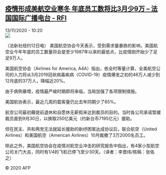 <!--1605261310000-->
[疫情形成美航空业寒冬 年底员工数将比3月少9万 – 法国国际广播电台 - RFI](http://www.rfi.fr//cn/contenu/20201113-%E7%96%AB%E6%83%85%E5%BD%A2%E6%88%90%E7%BE%8E%E8%88%AA%E7%A9%BA%E4%B8%9A%E5%AF%92%E5%86%AC-%E5%B9%B4%E5%BA%95%E5%91%98%E5%B7%A5%E6%95%B0%E5%B0%86%E6%AF%943%E6%9C%88%E5%B0%919%E4%B8%87)
------

<div>13/11/2020 - 10:20</div><img src="https://s.rfi.fr/media/display/7811f5f2-2594-11eb-9733-005056bff430/w:310/p:16x9/int0015b.201113172004.jpg"><div class="t-content__body u-clearfix"><p>（法新社纽约12日电）    美国航空协会今天表示，受到需求量暴跌的影响，美国航空业今年年底的员工数量将会是至少1987年以来的最低点，比疫情刚开始少了足足9万人。</p><p>    美国航空协会（Airlines for America, A4A）指出，依全时等量计算，全美航空公司的人力将从3月2019冠状病毒疾病（COVID-19）疫情爆发之初的46万人减少到12月底的37万人，降幅近20%。</p><p>    由于病例暴增，疫情最严峻时期即将来临，当局加强了各项限制措施。</p><p>    美国航协表示，最近几周的载客量仍比去年同期少了65%。</p><p>    航空公司最初藉提前退休和自愿休无薪假来达到裁员的目的。当时各公司承诺暂缓裁员直到9月30日，以换取250亿美元（约新台币7195亿元）援助。</p><p>    但在民主、共和两党无法就延长援助的新纾困案达成协议后，联合航空（United Airlines）和美国航空（American Airlines）10月裁撤了3万2000名员工。</p><p>    除此之外，美国航空协会在疫情对航空业冲击的研究报告中指出，有4家小型航空公司关门大吉，同时有1/4的飞机已停飞至少30天。（译者：李晋纬/核稿：张佑之）</p><p class="t-copyright">© 2020 AFP</p>        </div>
